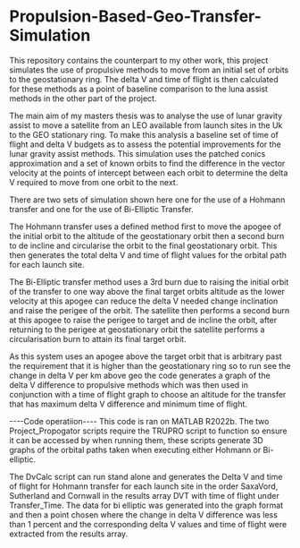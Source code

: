 # Propulsion-Based-Geo-Transfer-Simulation
This repository contains the counterpart to my other work, this project simulates the use of propulsive methods to move from an initial set of orbits to the geostationary ring. The delta V and time of flight is then calculated for these methods as a point of baseline comparison to the luna assist methods in the other part of the project.

The main aim of my masters thesis was to analyse the use of lunar gravity assist to move a satellite from an LEO available from launch sites in the Uk to the GEO stationary ring. To make this analysis a baseline set of time of flight and delta V budgets as to assess the potential improvements for the lunar gravity assist methods. This simulation uses the patched conics approximation and a set of known orbits to find the difference in the vector velocity at the points of intercept between each orbit to determine the delta V required to move from one orbit to the next.

There are two sets of simulation shown here one for the use of a Hohmann transfer and one for the use of Bi-Elliptic Transfer.

The Hohmann transfer uses a defined method first to move the apogee of the initial orbit to the altitude of the geostationary orbit then a second burn to de incline and circularise the orbit to the final geostationary orbit. This then generates the total delta V and time of flight values for the orbital path for each launch site.

The Bi-Elliptic transfer method uses a 3rd burn due to raising the initial orbit of the transfer to one way above the final target orbits altitude as the lower velocity at this apogee can reduce the delta V needed change inclination and raise the perigee of the orbit. The satellite then performs a second burn at this apogee to raise the perigee to target and de incline the orbit, after returning to the perigee at geostationary orbit the satellite performs a circularisation burn to attain its final target orbit.

As this system uses an apogee above the target orbit that is arbitrary past the requirement that it is higher than the geostationary ring so to run see the change in delta V per km above geo the code generates a graph of the delta V difference to propulsive methods which was then used in conjunction with a time of flight graph to choose an altitude for the transfer that has maximum delta V difference and minimum time of flight. 

----Code operatiion----
This code is ran on MATLAB R2022b.
The two Project_Propogator scripts require the TRUPRO script to function so ensure it can be accessed by when running them, these scripts generate 3D graphs of the orbital paths taken when executing either Hohmann or Bi-elliptic. 

The DvCalc script can run stand alone and generates the Delta V and time of flight for Hohmann transfer for each launch site in the order SaxaVord, Sutherland and Cornwall in the results array DVT with time of flight under Transfer_Time. The data for bi elliptic was generated into the graph format and then a point chosen where the change in delta V difference was less than 1 percent and the corresponding delta V values and time of flight were extracted from the results array.
